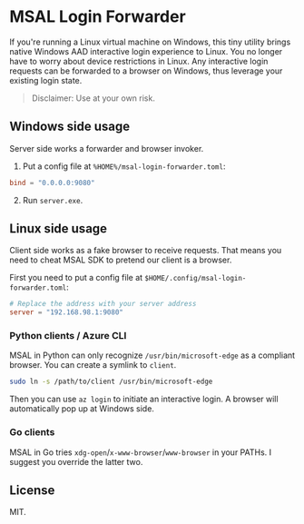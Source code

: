 # MSAL Login Forwarder

If you're running a Linux virtual machine on Windows, this tiny utility brings native Windows AAD interactive login experience to Linux.
You no longer have to worry about device restrictions in Linux. Any interactive login requests can be forwarded to a browser on Windows, thus
leverage your existing login state.

> Disclaimer: Use at your own risk.

## Windows side usage

Server side works a forwarder and browser invoker.

1. Put a config file at `%HOME%/msal-login-forwarder.toml`:

```toml
bind = "0.0.0.0:9080"
```

2. Run `server.exe`.

## Linux side usage

Client side works as a fake browser to receive requests. That means you need to cheat MSAL SDK to pretend our client is a browser.

First you need to put a config file at `$HOME/.config/msal-login-forwarder.toml`:

```toml
# Replace the address with your server address
server = "192.168.98.1:9080"
```

### Python clients / Azure CLI

MSAL in Python can only recognize `/usr/bin/microsoft-edge` as a compliant browser. You can create a symlink to `client`.

```bash
sudo ln -s /path/to/client /usr/bin/microsoft-edge
```

Then you can use `az login` to initiate an interactive login. A browser will automatically pop up at Windows side.

### Go clients

MSAL in Go tries `xdg-open`/`x-www-browser`/`www-browser` in your PATHs. I suggest you override the latter two.

## License

MIT.
